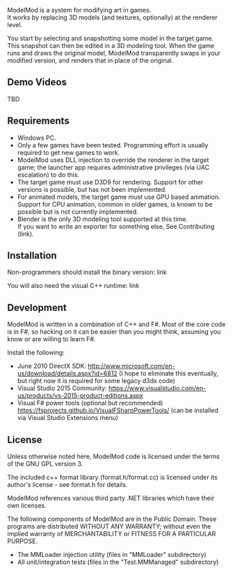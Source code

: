 ModelMod is a system for modifying art in games.  
It works by replacing 3D models (and textures, optionally) at the renderer level.

You start by selecting and snapshotting some model in the target game.
This snapshot can then be edited in a 3D modeling tool.  When the game runs
and draws the original model, ModelMod transparently swaps in your modified
version, and renders that in place of the original.

Demo Videos
-----------
TBD

Requirements
------------

* Windows PC.
* Only a few games have been tested.  Programming effort is usually required
to get new games to work.
* ModelMod uses DLL injection to override the renderer in the target game;
the launcher app requires administrative privileges (via UAC escalation) to do this.
* The target game must use D3D9 for rendering.  Support for other versions is possible,
but has not been implemented.
* For animated models, the target game
must use GPU based animation.  Support for CPU animation, common in older games, is
known to be possible but is not currently implemented.
* Blender is the only 3D modeling tool supported at this time.  
If you want to write an exporter for something else, See Contributing (link).

Installation
------------


Non-programmers should install the binary version: link

You will also need the visual C++ runtime: link

Development
-----------

ModelMod is written in a combination of C++ and F#.  Most of the core code
is in F#, so hacking on it can be easier than you might think, assuming you
know or are willing to learn F#.

Install the following:

* June 2010 DirectX SDK: http://www.microsoft.com/en-us/download/details.aspx?id=6812
(I hope to eliminate this eventually, but right now it is required for some legacy d3dx code)
* Visual Studio 2015 Community:
https://www.visualstudio.com/en-us/products/vs-2015-product-editions.aspx
* Visual F# power tools (optional but recommended) https://fsprojects.github.io/VisualFSharpPowerTools/
(can be installed via Visual Studio Extensions menu)

License
-------

Unless otherwise noted here, ModelMod code is licensed under the terms of the
GNU GPL version 3.

The included c++ format library (format.h/format.cc) is licensed under its
author's license - see format.h for details.

ModelMod references various third party .NET libraries which have their own
licenses.  

The following components of ModelMod are in the Public Domain.  These programs are distributed WITHOUT ANY WARRANTY; without even the implied warranty of MERCHANTABILITY or FITNESS FOR A PARTICULAR PURPOSE.
* The MMLoader injection utility (files in "MMLoader" subdirectory)
* All unit/integration tests (files in the "Test.MMManaged" subdirectory)
